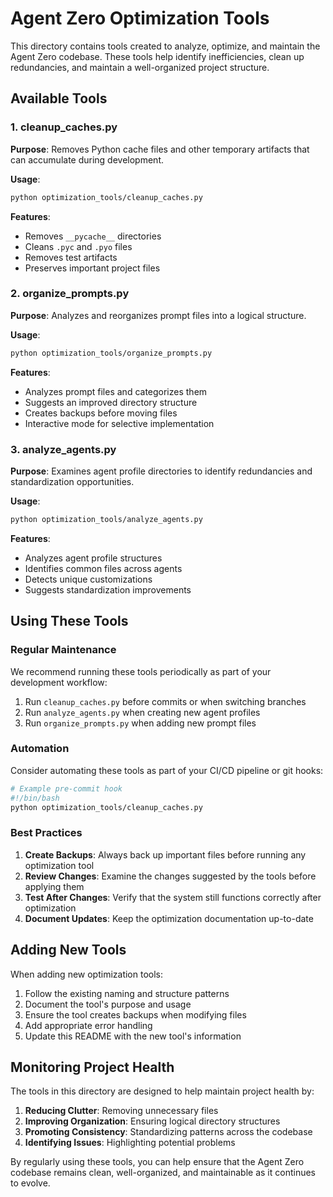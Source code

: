 # Agent Zero Optimization Tools

This directory contains tools created to analyze, optimize, and maintain the Agent Zero codebase. These tools help identify inefficiencies, clean up redundancies, and maintain a well-organized project structure.

## Available Tools

### 1. cleanup_caches.py

**Purpose**: Removes Python cache files and other temporary artifacts that can accumulate during development.

**Usage**:
```bash
python optimization_tools/cleanup_caches.py
```

**Features**:
- Removes `__pycache__` directories
- Cleans `.pyc` and `.pyo` files
- Removes test artifacts
- Preserves important project files

### 2. organize_prompts.py

**Purpose**: Analyzes and reorganizes prompt files into a logical structure.

**Usage**:
```bash
python optimization_tools/organize_prompts.py
```

**Features**:
- Analyzes prompt files and categorizes them
- Suggests an improved directory structure
- Creates backups before moving files
- Interactive mode for selective implementation

### 3. analyze_agents.py

**Purpose**: Examines agent profile directories to identify redundancies and standardization opportunities.

**Usage**:
```bash
python optimization_tools/analyze_agents.py
```

**Features**:
- Analyzes agent profile structures
- Identifies common files across agents
- Detects unique customizations
- Suggests standardization improvements

## Using These Tools

### Regular Maintenance

We recommend running these tools periodically as part of your development workflow:

1. Run `cleanup_caches.py` before commits or when switching branches
2. Run `analyze_agents.py` when creating new agent profiles
3. Run `organize_prompts.py` when adding new prompt files

### Automation

Consider automating these tools as part of your CI/CD pipeline or git hooks:

```bash
# Example pre-commit hook
#!/bin/bash
python optimization_tools/cleanup_caches.py
```

### Best Practices

1. **Create Backups**: Always back up important files before running any optimization tool
2. **Review Changes**: Examine the changes suggested by the tools before applying them
3. **Test After Changes**: Verify that the system still functions correctly after optimization
4. **Document Updates**: Keep the optimization documentation up-to-date

## Adding New Tools

When adding new optimization tools:

1. Follow the existing naming and structure patterns
2. Document the tool's purpose and usage
3. Ensure the tool creates backups when modifying files
4. Add appropriate error handling
5. Update this README with the new tool's information

## Monitoring Project Health

The tools in this directory are designed to help maintain project health by:

1. **Reducing Clutter**: Removing unnecessary files
2. **Improving Organization**: Ensuring logical directory structures
3. **Promoting Consistency**: Standardizing patterns across the codebase
4. **Identifying Issues**: Highlighting potential problems

By regularly using these tools, you can help ensure that the Agent Zero codebase remains clean, well-organized, and maintainable as it continues to evolve.